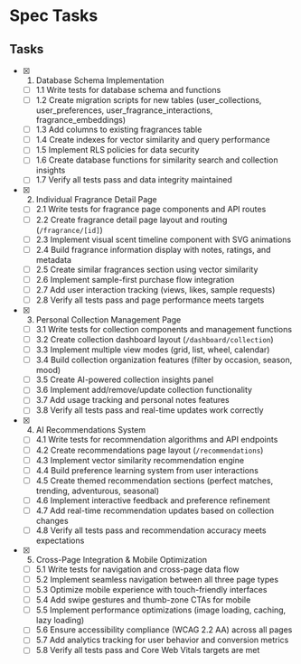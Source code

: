 # Spec Tasks

## Tasks

- [x] 1. Database Schema Implementation
  - [ ] 1.1 Write tests for database schema and functions
  - [ ] 1.2 Create migration scripts for new tables (user_collections, user_preferences, user_fragrance_interactions, fragrance_embeddings)
  - [ ] 1.3 Add columns to existing fragrances table
  - [ ] 1.4 Create indexes for vector similarity and query performance
  - [ ] 1.5 Implement RLS policies for data security
  - [ ] 1.6 Create database functions for similarity search and collection insights
  - [ ] 1.7 Verify all tests pass and data integrity maintained

- [x] 2. Individual Fragrance Detail Page
  - [ ] 2.1 Write tests for fragrance page components and API routes
  - [ ] 2.2 Create fragrance detail page layout and routing (`/fragrance/[id]`)
  - [ ] 2.3 Implement visual scent timeline component with SVG animations
  - [ ] 2.4 Build fragrance information display with notes, ratings, and metadata
  - [ ] 2.5 Create similar fragrances section using vector similarity
  - [ ] 2.6 Implement sample-first purchase flow integration
  - [ ] 2.7 Add user interaction tracking (views, likes, sample requests)
  - [ ] 2.8 Verify all tests pass and page performance meets targets

- [x] 3. Personal Collection Management Page
  - [ ] 3.1 Write tests for collection components and management functions
  - [ ] 3.2 Create collection dashboard layout (`/dashboard/collection`)
  - [ ] 3.3 Implement multiple view modes (grid, list, wheel, calendar)
  - [ ] 3.4 Build collection organization features (filter by occasion, season, mood)
  - [ ] 3.5 Create AI-powered collection insights panel
  - [ ] 3.6 Implement add/remove/update collection functionality
  - [ ] 3.7 Add usage tracking and personal notes features
  - [ ] 3.8 Verify all tests pass and real-time updates work correctly

- [x] 4. AI Recommendations System
  - [ ] 4.1 Write tests for recommendation algorithms and API endpoints
  - [ ] 4.2 Create recommendations page layout (`/recommendations`)
  - [ ] 4.3 Implement vector similarity recommendation engine
  - [ ] 4.4 Build preference learning system from user interactions
  - [ ] 4.5 Create themed recommendation sections (perfect matches, trending, adventurous, seasonal)
  - [ ] 4.6 Implement interactive feedback and preference refinement
  - [ ] 4.7 Add real-time recommendation updates based on collection changes
  - [ ] 4.8 Verify all tests pass and recommendation accuracy meets expectations

- [x] 5. Cross-Page Integration & Mobile Optimization
  - [ ] 5.1 Write tests for navigation and cross-page data flow
  - [ ] 5.2 Implement seamless navigation between all three page types
  - [ ] 5.3 Optimize mobile experience with touch-friendly interfaces
  - [ ] 5.4 Add swipe gestures and thumb-zone CTAs for mobile
  - [ ] 5.5 Implement performance optimizations (image loading, caching, lazy loading)
  - [ ] 5.6 Ensure accessibility compliance (WCAG 2.2 AA) across all pages
  - [ ] 5.7 Add analytics tracking for user behavior and conversion metrics
  - [ ] 5.8 Verify all tests pass and Core Web Vitals targets are met
